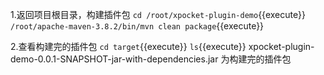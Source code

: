 
1.返回项目根目录，构建插件包
`cd /root/xpocket-plugin-demo`{{execute}}
`/root/apache-maven-3.8.2/bin/mvn clean package`{{execute}}

2.查看构建完的插件包
`cd target`{{execute}}
`ls`{{execute}}
xpocket-plugin-demo-0.0.1-SNAPSHOT-jar-with-dependencies.jar 为构建完的插件包

